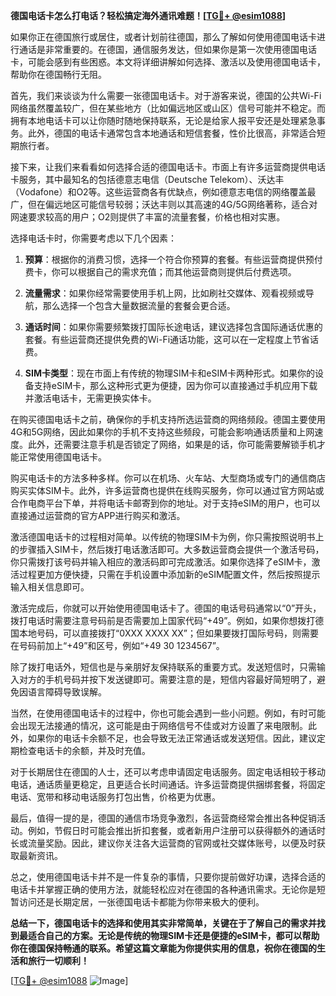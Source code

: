 **德国电话卡怎么打电话？轻松搞定海外通讯难题！[[TG💪+ @esim1088](https://t.me/s/esim1088)]**

如果你正在德国旅行或居住，或者计划前往德国，那么了解如何使用德国电话卡进行通话是非常重要的。在德国，通信服务发达，但如果你是第一次使用德国电话卡，可能会感到有些困惑。本文将详细讲解如何选择、激活以及使用德国电话卡，帮助你在德国畅行无阻。

首先，我们来谈谈为什么需要一张德国电话卡。对于游客来说，德国的公共Wi-Fi网络虽然覆盖较广，但在某些地方（比如偏远地区或山区）信号可能并不稳定。而拥有本地电话卡可以让你随时随地保持联系，无论是给家人报平安还是处理紧急事务。此外，德国的电话卡通常包含本地通话和短信套餐，性价比很高，非常适合短期旅行者。

接下来，让我们来看看如何选择合适的德国电话卡。市面上有许多运营商提供电话卡服务，其中最知名的包括德意志电信（Deutsche Telekom）、沃达丰（Vodafone）和O2等。这些运营商各有优缺点，例如德意志电信的网络覆盖最广，但在偏远地区可能信号较弱；沃达丰则以其高速的4G/5G网络著称，适合对网速要求较高的用户；O2则提供了丰富的流量套餐，价格也相对实惠。

选择电话卡时，你需要考虑以下几个因素：

1. **预算**：根据你的消费习惯，选择一个符合你预算的套餐。有些运营商提供预付费卡，你可以根据自己的需求充值；而其他运营商则提供后付费选项。
   
2. **流量需求**：如果你经常需要使用手机上网，比如刷社交媒体、观看视频或导航，那么选择一个包含大量数据流量的套餐会更合适。

3. **通话时间**：如果你需要频繁拨打国际长途电话，建议选择包含国际通话优惠的套餐。有些运营商还提供免费的Wi-Fi通话功能，这可以在一定程度上节省话费。

4. **SIM卡类型**：现在市面上有传统的物理SIM卡和eSIM卡两种形式。如果你的设备支持eSIM卡，那么这种形式更为便捷，因为你可以直接通过手机应用下载并激活电话卡，无需更换实体卡。

在购买德国电话卡之前，确保你的手机支持所选运营商的网络频段。德国主要使用4G和5G网络，因此如果你的手机不支持这些频段，可能会影响通话质量和上网速度。此外，还需要注意手机是否锁定了网络，如果是的话，你可能需要解锁手机才能正常使用德国电话卡。

购买电话卡的方法多种多样。你可以在机场、火车站、大型商场或专门的通信商店购买实体SIM卡。此外，许多运营商也提供在线购买服务，你可以通过官方网站或合作电商平台下单，并将电话卡邮寄到你的地址。对于支持eSIM的用户，也可以直接通过运营商的官方APP进行购买和激活。

激活德国电话卡的过程相对简单。以传统的物理SIM卡为例，你只需按照说明书上的步骤插入SIM卡，然后拨打电话激活即可。大多数运营商会提供一个激活号码，你只需拨打该号码并输入相应的激活码即可完成激活。如果你选择了eSIM卡，激活过程更加方便快捷，只需在手机设置中添加新的eSIM配置文件，然后按照提示输入相关信息即可。

激活完成后，你就可以开始使用德国电话卡了。德国的电话号码通常以“0”开头，拨打电话时需要注意号码前是否需要加上国家代码“+49”。例如，如果你想拨打德国本地号码，可以直接拨打“0XXX XXXX XX”；但如果要拨打国际号码，则需要在号码前加上“+49”和区号，例如“+49 30 1234567”。

除了拨打电话外，短信也是与亲朋好友保持联系的重要方式。发送短信时，只需输入对方的手机号码并按下发送键即可。需要注意的是，短信内容最好简短明了，避免因语言障碍导致误解。

当然，在使用德国电话卡的过程中，你也可能会遇到一些小问题。例如，有时可能会出现无法接通的情况，这可能是由于网络信号不佳或对方设置了来电限制。此外，如果你的电话卡余额不足，也会导致无法正常通话或发送短信。因此，建议定期检查电话卡的余额，并及时充值。

对于长期居住在德国的人士，还可以考虑申请固定电话服务。固定电话相较于移动电话，通话质量更稳定，且更适合长时间通话。许多运营商提供捆绑套餐，将固定电话、宽带和移动电话服务打包出售，价格更为优惠。

最后，值得一提的是，德国的通信市场竞争激烈，各运营商经常会推出各种促销活动。例如，节假日时可能会推出折扣套餐，或者新用户注册可以获得额外的通话时长或流量奖励。因此，建议你关注各大运营商的官网或社交媒体账号，以便及时获取最新资讯。

总之，使用德国电话卡并不是一件复杂的事情，只要你提前做好功课，选择合适的电话卡并掌握正确的使用方法，就能轻松应对在德国的各种通讯需求。无论你是短暂访问还是长期定居，一张德国电话卡都能为你带来极大的便利。

**总结一下，德国电话卡的选择和使用其实非常简单，关键在于了解自己的需求并找到最适合自己的方案。无论是传统的物理SIM卡还是便捷的eSIM卡，都可以帮助你在德国保持畅通的联系。希望这篇文章能为你提供实用的信息，祝你在德国的生活和旅行一切顺利！**

[[TG💪+ @esim1088](https://t.me/s/esim1088) ![Image](https://i.postimg.cc/4NQfJmqS/Snipaste-2025-05-13-00-14-12.png)]